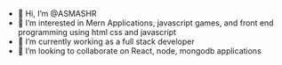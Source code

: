 - 👋 Hi, I’m @ASMASHR
- 👀 I’m interested in Mern Applications, javascript games, and front end programming using html css and javascript
- 🌱 I’m currently working as a full stack developer
- 💞️ I’m looking to collaborate on React, node, mongodb applications

<!---
ASMASHR/ASMASHR is a ✨ special ✨ repository because its `README.md` (this file) appears on your GitHub profile.
You can click the Preview link to take a look at your changes.
--->
